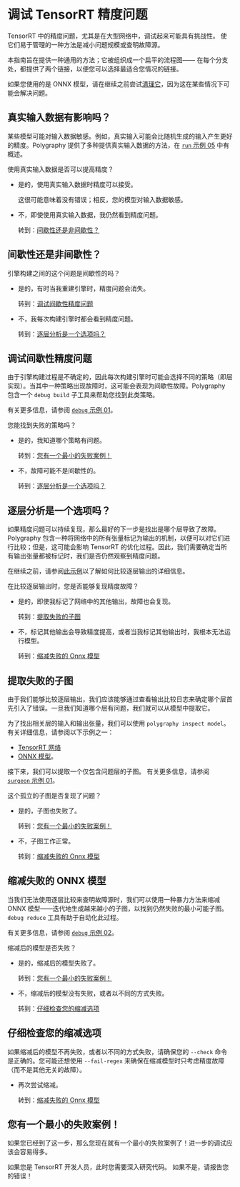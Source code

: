 # 调试 TensorRT 精度问题

TensorRT 中的精度问题，尤其是在大型网络中，调试起来可能具有挑战性。
使它们易于管理的一种方法是减小问题规模或查明故障源。

本指南旨在提供一种通用的方法；它被组织成一个扁平的流程图——
在每个分支处，都提供了两个链接，以便您可以选择最适合您情况的链接。

如果您使用的是 ONNX 模型，请在继续之前尝试[清理它](../examples/cli/surgeon/02_folding_constants/)，因为这在某些情况下可能会解决问题。


## 真实输入数据有影响吗？

某些模型可能对输入数据敏感。例如，真实输入可能会比随机生成的输入产生更好的精度。Polygraphy 提供了多种提供真实输入数据的方法，在 [`run` 示例 05](../examples/cli/run/05_comparing_with_custom_input_data/) 中有概述。

使用真实输入数据是否可以提高精度？

- 是的，使用真实输入数据时精度可以接受。

    这很可能意味着没有错误；相反，您的模型对输入数据敏感。

- 不，即使使用真实输入数据，我仍然看到精度问题。

    转到：[间歇性还是非间歇性？](#intermittent-or-not)


## 间歇性还是非间歇性？

引擎构建之间的这个问题是间歇性的吗？

- 是的，有时当我重建引擎时，精度问题会消失。

    转到：[调试间歇性精度问题](#debugging-intermittent-accuracy-issues)

- 不，我每次构建引擎时都会看到精度问题。

    转到：[逐层分析是一个选项吗？](#is-layerwise-an-option)


## 调试间歇性精度问题

由于引擎构建过程是不确定的，因此每次构建引擎时可能会选择不同的策略（即层实现）。当其中一种策略出现故障时，这可能会表现为间歇性故障。Polygraphy 包含一个 `debug build` 子工具来帮助您找到此类策略。

有关更多信息，请参阅 [`debug` 示例 01](../examples/cli/debug/01_debugging_flaky_trt_tactics/)。

您能找到失败的策略吗？

- 是的，我知道哪个策略有问题。

    转到：[您有一个最小的失败案例！](#you-have-a-minimal-failing-case)

- 不，故障可能不是间歇性的。

    转到：[逐层分析是一个选项吗？](#is-layerwise-an-option)


## 逐层分析是一个选项吗？

如果精度问题可以持续复现，那么最好的下一步是找出是哪个层导致了故障。Polygraphy 包含一种将网络中的所有张量标记为输出的机制，以便可以对它们进行比较；但是，这可能会影响 TensorRT 的优化过程。因此，我们需要确定当所有输出张量都被标记时，我们是否仍然观察到精度问题。

在继续之前，请参阅[此示例](../examples/cli/run/01_comparing_frameworks/README.md#comparing-per-layer-outputs-between-onnx-runtime-and-tensorrt)以了解如何比较逐层输出的详细信息。

在比较逐层输出时，您是否能够复现精度故障？

- 是的，即使我标记了网络中的其他输出，故障也会复现。

    转到：[提取失败的子图](#extracting-a-failing-subgraph)

- 不，标记其他输出会导致精度提高，或者当我标记其他输出时，我根本无法运行模型。

    转到：[缩减失败的 Onnx 模型](#reducing-a-failing-onnx-model)


## 提取失败的子图

由于我们能够比较逐层输出，我们应该能够通过查看输出比较日志来确定哪个层首先引入了错误。一旦我们知道哪个层有问题，我们就可以从模型中提取它。

为了找出相关层的输入和输出张量，我们可以使用 `polygraphy inspect model`。有关详细信息，请参阅以下示例之一：

- [TensorRT 网络](../examples/cli/inspect/01_inspecting_a_tensorrt_network/)
- [ONNX 模型](../examples/cli/inspect/03_inspecting_an_onnx_model/)。

接下来，我们可以提取一个仅包含问题层的子图。
有关更多信息，请参阅 [`surgeon` 示例 01](../examples/cli/surgeon/01_isolating_subgraphs/)。

这个孤立的子图是否复现了问题？

- 是的，子图也失败了。

    转到：[您有一个最小的失败案例！](#you-have-a-minimal-failing-case)

- 不，子图工作正常。

    转到：[缩减失败的 Onnx 模型](#reducing-a-failing-onnx-model)


## 缩减失败的 ONNX 模型

当我们无法使用逐层比较来查明故障源时，我们可以使用一种暴力方法来缩减 ONNX 模型——迭代地生成越来越小的子图，以找到仍然失败的最小可能子图。`debug reduce` 工具有助于自动化此过程。

有关更多信息，请参阅 [`debug` 示例 02](../examples/cli/debug/02_reducing_failing_onnx_models/)。

缩减后的模型是否失败？

- 是的，缩减后的模型失败了。

    转到：[您有一个最小的失败案例！](#you-have-a-minimal-failing-case)

- 不，缩减后的模型没有失败，或者以不同的方式失败。

    转到：[仔细检查您的缩减选项](#double-check-your-reduce-options)


## 仔细检查您的缩减选项

如果缩减后的模型不再失败，或者以不同的方式失败，请确保您的 `--check` 命令是正确的。您可能还想使用 `--fail-regex` 来确保在缩减模型时只考虑精度故障（而不是其他无关的故障）。

- 再次尝试缩减。

    转到：[缩减失败的 Onnx 模型](#reducing-a-failing-onnx-model)

## 您有一个最小的失败案例！

如果您已经到了这一步，那么您现在就有一个最小的失败案例了！进一步的调试应该会容易得多。

如果您是 TensorRT 开发人员，此时您需要深入研究代码。
如果不是，请报告您的错误！
